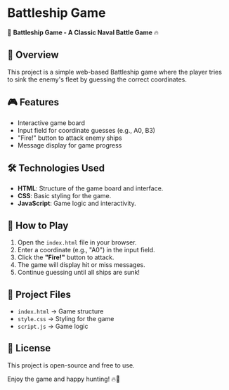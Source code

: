 # Battleship Game

🚢 **Battleship Game - A Classic Naval Battle Game** 🔥

## 📌 Overview
This project is a simple web-based Battleship game where the player tries to sink the enemy's fleet by guessing the correct coordinates.

## 🎮 Features
- Interactive game board
- Input field for coordinate guesses (e.g., A0, B3)
- "Fire!" button to attack enemy ships
- Message display for game progress

## 🛠️ Technologies Used
- **HTML**: Structure of the game board and interface.
- **CSS**: Basic styling for the game.
- **JavaScript**: Game logic and interactivity.

## 🚀 How to Play
1. Open the `index.html` file in your browser.
2. Enter a coordinate (e.g., "A0") in the input field.
3. Click the **"Fire!"** button to attack.
4. The game will display hit or miss messages.
5. Continue guessing until all ships are sunk!

## 📂 Project Files
- `index.html` → Game structure
- `style.css` → Styling for the game
- `script.js` → Game logic

## 📜 License
This project is open-source and free to use.

Enjoy the game and happy hunting! 🔥🚢



